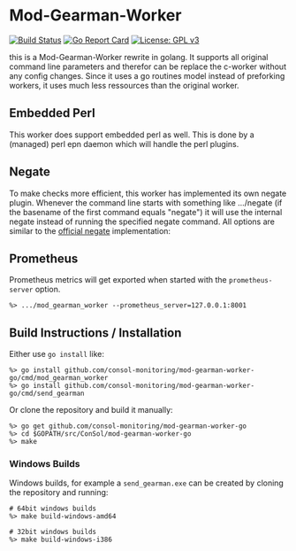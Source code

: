 # Mod-Gearman-Worker

[![Build Status](https://github.com/consol-monitoring/mod-gearman-worker-go/workflows/citest/badge.svg)](https://github.com/consol-monitoring/mod-gearman-worker-go/actions?query=workflow:citest)
[![Go Report Card](https://goreportcard.com/badge/github.com/consol-monitoring/mod-gearman-worker-go)](https://goreportcard.com/report/github.com/consol-monitoring/mod-gearman-worker-go)
[![License: GPL v3](https://img.shields.io/badge/License-GPL%20v3-blue.svg)](http://www.gnu.org/licenses/gpl-3.0)

this is a Mod-Gearman-Worker rewrite in golang. It supports all original
command line parameters and therefor can be replace the c-worker without any
config changes.
Since it uses a go routines model instead of preforking workers, it uses much
less ressources than the original worker.


## Embedded Perl

This worker does support embedded perl as well. This is done by a (managed) perl
epn daemon which will handle the perl plugins.

## Negate
To make checks more efficient, this worker has implemented its own negate plugin.
Whenever the command line starts with something like .../negate (if the basename
of the first command equals "negate") it will use the internal negate instead of
running the specified negate command.
All options are similar to the
[official negate](https://www.monitoring-plugins.org/doc/man/negate.html) implementation:

## Prometheus

Prometheus metrics will get exported when started with the `prometheus-server` option.

    %> .../mod_gearman_worker --prometheus_server=127.0.0.1:8001


## Build Instructions / Installation

Either use `go install` like:

    %> go install github.com/consol-monitoring/mod-gearman-worker-go/cmd/mod_gearman_worker
    %> go install github.com/consol-monitoring/mod-gearman-worker-go/cmd/send_gearman

Or clone the repository and build it manually:

    %> go get github.com/consol-monitoring/mod-gearman-worker-go
    %> cd $GOPATH/src/ConSol/mod-gearman-worker-go
    %> make

### Windows Builds

Windows builds, for example a `send_gearman.exe` can be created by cloning the
repository and running:

    # 64bit windows builds
    %> make build-windows-amd64

    # 32bit windows builds
    %> make build-windows-i386
